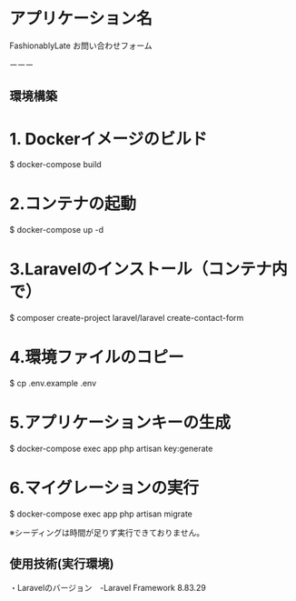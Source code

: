 # アプリケーション名
FashionablyLate お問い合わせフォーム

ーーー

## 環境構築

# 1. Dockerイメージのビルド
$ docker-compose build

# 2.コンテナの起動
$ docker-compose up -d

# 3.Laravelのインストール（コンテナ内で）
$ composer create-project laravel/laravel create-contact-form

# 4.環境ファイルのコピー
$ cp .env.example .env

# 5.アプリケーションキーの生成
$ docker-compose exec app php artisan key:generate

# 6.マイグレーションの実行
$ docker-compose exec app php artisan migrate

※シーディングは時間が足りず実行できておりません。



##  使用技術(実行環境)

・Laravelのバージョン　-Laravel Framework 8.83.29

